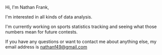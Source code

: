 Hi, I'm Nathan Frank,

I'm interested in all kinds of data analysis.

I'm currently working on sports statistics tracking and seeing what those numbers mean for future contests.

If you have any questions or want to contact me about anything else, my email address is nathanf49@gmail.com

<!---
nathanf49/nathanf49 is a ✨ special ✨ repository because its `README.md` (this file) appears on your GitHub profile.
You can click the Preview link to take a look at your changes.
--->
